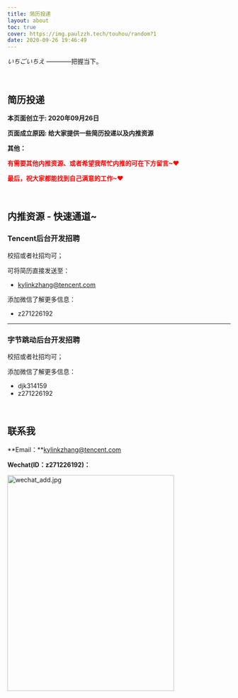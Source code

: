 ```yaml
---
title: 简历投递
layout: about
toc: true
cover: https://img.paulzzh.tech/touhou/random?1
date: 2020-09-26 19:46:49
---
```


*いちごいちえ*  ————把握当下。

<BR/>

## 简历投递

**本页面创立于: 2020年09月26日**

**页面成立原因: 给大家提供一些简历投递以及内推资源**

**其他：**

<font color="#f00">**有需要其他内推资源、或者希望我帮忙内推的可在下方留言~♥**</font>

<font color="#f00">**最后，祝大家都能找到自己满意的工作~♥**</font>

<BR/>

## 内推资源 - 快速通道~

### Tencent后台开发招聘

校招或者社招均可；

可将简历直接发送至：

-   kylinkzhang@tencent.com

添加微信了解更多信息：

-   z271226192

****

### 字节跳动后台开发招聘

校招或者社招均可；

添加微信了解更多信息：

-   djk314159
-   z271226192

<BR/>

## 联系我

**Email：**kylinkzhang@tencent.com

**Wechat(ID：z271226192)：**

 <img src="https://cdn.jsdelivr.net/gh/jasonkayzk/blog_static@master/images/wechat_add.jpg" width = "376" height = "487" alt="wechat_add.jpg" align="center" />

<br/>


